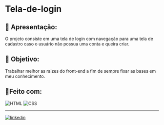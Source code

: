 # Tela-de-login

## 📝 Apresentação:
O projeto consiste em uma tela de login com navegação para uma tela de cadastro caso o usuário não possua uma conta e queira criar.

## 🎯 Objetivo:
Trabalhar melhor as raizes do front-end a fim de sempre fixar as bases em meu conhecimento.

## 🔨Feito com:

<img src="https://img.shields.io/badge/HTML5-E34F26?style=for-the-badge&logo=html5&logoColor=white" alt="HTML"> <img src="https://img.shields.io/badge/CSS3-1572B6?style=for-the-badge&logo=css3&logoColor=white" alt="CSS">

----

[![linkedin](https://img.shields.io/badge/LinkedIn-0077B5?style=for-the-badge&logo=linkedin&logoColor=white)](https://www.linkedin.com/in/iuri-klimaschenski-luna/)
